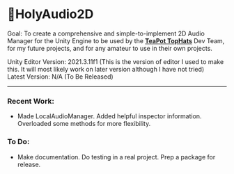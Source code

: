 # 🍑HolyAudio2D
Goal: To create a comprehensive and simple-to-implement 2D Audio Manager for the Unity Engine to be used by the <a href="https://github.com/TeaPot-TopHats"><strong>TeaPot TopHats</strong></a> Dev Team, for my future projects, and for any amateur to use in their own projects.  

Unity Editor Version: 2021.3.11f1 (This is the version of editor I used to make this. It will most likely work on later version although I have not tried)  
Latest Version: N/A (To Be Released)

---
### Recent Work: 
- Made LocalAudioManager. Added helpful inspector information. Overloaded some methods for more flexibility.
### To Do: 
- Make documentation. Do testing in a real project. Prep a package for release.
